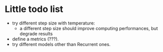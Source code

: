 # Little todo list

 - try different step size with temperature:
   - a different step size should improve computing performances, but degrade results
 - define a metrics (???).
 - try different models other than Recurrent ones.
